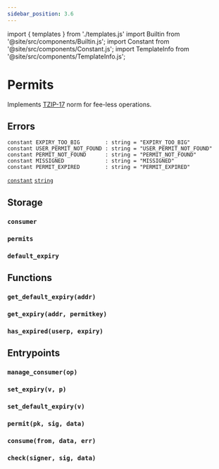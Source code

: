 ```yaml
---
sidebar_position: 3.6
---
```


import { templates } from './templates.js'
import Builtin from '@site/src/components/Builtin.js';
import Constant from '@site/src/components/Constant.js';
import TemplateInfo from '@site/src/components/TemplateInfo.js';

# Permits

Implements [TZIP-17](https://tzip.tezosagora.org/proposal/tzip-17/) norm for fee-less operations.

<TemplateInfo data={templates.permits.info} />

## Errors

```archetype
constant EXPIRY_TOO_BIG        : string = "EXPIRY_TOO_BIG"
constant USER_PERMIT_NOT_FOUND : string = "USER_PERMIT_NOT_FOUND"
constant PERMIT_NOT_FOUND      : string = "PERMIT_NOT_FOUND"
constant MISSIGNED             : string = "MISSIGNED"
constant PERMIT_EXPIRED        : string = "PERMIT_EXPIRED"
```
[`constant`](/docs/reference/declarations/inlined) [`string`](/docs/reference/types#string)

## Storage

### `consumer`

<Constant data={templates.permits.consumer} />

### `permits`

<Constant data={templates.permits.permits} />

### `default_expiry`

<Constant data={templates.permits.default_expiry} />

## Functions

### `get_default_expiry(addr)`

<Builtin data={templates.permits.get_default_expiry} />

### `get_expiry(addr, permitkey)`

<Builtin data={templates.permits.get_expiry} />

### `has_expired(userp, expiry)`

<Builtin data={templates.permits.has_expired} />

## Entrypoints

### `manage_consumer(op)`

<Builtin data={templates.permits.manage_consumer} />

### `set_expiry(v, p)`

<Builtin data={templates.permits.set_expiry} />

### `set_default_expiry(v)`

<Builtin data={templates.permits.set_default_expiry} />

### `permit(pk, sig, data)`

<Builtin data={templates.permits.permit} />

### `consume(from, data, err)`

<Builtin data={templates.permits.consume_permit} />

### `check(signer, sig, data)`

<Builtin data={templates.permits.check_permit} />